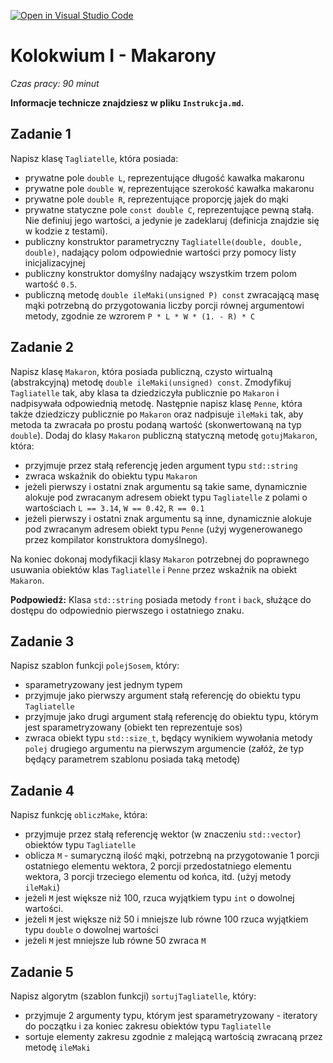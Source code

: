 [![Open in Visual Studio Code](https://classroom.github.com/assets/open-in-vscode-2e0aaae1b6195c2367325f4f02e2d04e9abb55f0b24a779b69b11b9e10269abc.svg)](https://classroom.github.com/online_ide?assignment_repo_id=17405371&assignment_repo_type=AssignmentRepo)
# Kolokwium I - Makarony
_Czas pracy: 90 minut_

**Informacje technicze znajdziesz w pliku `Instrukcja.md`.**

## Zadanie 1
Napisz klasę `Tagliatelle`, która posiada:
- prywatne pole `double L`, reprezentujące długość kawałka makaronu
- prywatne pole `double W`, reprezentujące szerokość kawałka makaronu
- prywatne pole `double R`, reprezentujące proporcję jajek do mąki
- prywatne statyczne pole `const double C`, reprezentujące pewną stałą. Nie definiuj jego wartości, a jedynie je zadeklaruj (definicja znajdzie się w kodzie z testami).
- publiczny konstruktor parametryczny `Tagliatelle(double, double, double)`, nadający polom odpowiednie wartości przy pomocy listy inicjalizacyjnej
- publiczny konstruktor domyślny nadający wszystkim trzem polom wartość `0.5`.
- publiczną metodę `double ileMaki(unsigned P) const` zwracającą masę mąki potrzebną do przygotowania liczby porcji równej argumentowi metody, zgodnie ze wzrorem `P * L * W * (1. - R) * C`

## Zadanie 2
Napisz klasę `Makaron`, która posiada publiczną, czysto wirtualną (abstrakcyjną) metodę `double ileMaki(unsigned) const`. Zmodyfikuj `Tagliatelle` tak, aby klasa ta dziedziczyła publicznie po `Makaron` i nadpisywała odpowiednią metodę. Następnie napisz klasę `Penne`, która także dziedziczy publicznie po `Makaron` oraz nadpisuje `ileMaki` tak, aby metoda ta zwracała po prostu podaną wartość (skonwertowaną na typ `double`). Dodaj do klasy `Makaron` publiczną statyczną metodę `gotujMakaron`, która:
- przyjmuje przez stałą referencję jeden argument typu `std::string`
- zwraca wskaźnik do obiektu typu `Makaron`
- jeżeli pierwszy i ostatni znak argumentu są takie same, dynamicznie alokuje pod zwracanym adresem obiekt typu `Tagliatelle` z polami o wartościach `L == 3.14`, `W == 0.42`, `R == 0.1`
- jeżeli pierwszy i ostatni znak argumentu są inne, dynamicznie alokuje pod zwracanym adresem obiekt typu `Penne` (użyj wygenerowanego przez kompilator konstruktora domyślnego).

Na koniec dokonaj modyfikacji klasy `Makaron` potrzebnej do poprawnego usuwania obiektów klas `Tagliatelle` i `Penne` przez wskaźnik na obiekt `Makaron`.

**Podpowiedź:** Klasa `std::string` posiada metody `front` i `back`, służące do dostępu do odpowiednio pierwszego i ostatniego znaku.

## Zadanie 3
Napisz szablon funkcji `polejSosem`, który:
- sparametryzowany jest jednym typem
- przyjmuje jako pierwszy argument stałą referencję do obiektu typu `Tagliatelle`
- przyjmuje jako drugi argument stałą referencję do obiektu typu, którym jest sparametryzowany (obiekt ten reprezentuje sos)
- zwraca obiekt typu `std::size_t`, będący wynikiem wywołania metody `polej` drugiego argumentu na pierwszym argumencie (załóż, że typ będący parametrem szablonu posiada taką metodę)

## Zadanie 4
Napisz funkcję `obliczMake`, która:
- przyjmuje przez stałą referencję wektor (w znaczeniu `std::vector`) obiektów typu `Tagliatelle`
- oblicza `M` - sumaryczną ilość mąki, potrzebną na przygotowanie 1 porcji ostatniego elementu wektora, 2 porcji przedostatniego elementu wektora, 3 porcji trzeciego elementu od końca, itd. (użyj metody `ileMaki`)
- jeżeli `M` jest większe niż 100, rzuca wyjątkiem typu `int` o dowolnej wartości.
- jeżeli `M` jest większe niż 50 i mniejsze lub równe 100 rzuca wyjątkiem typu `double` o dowolnej wartości
- jeżeli `M` jest mniejsze lub równe 50 zwraca `M`

## Zadanie 5
Napisz algorytm (szablon funkcji) `sortujTagliatelle`, który:
- przyjmuje 2 argumenty typu, którym jest sparametryzowany - iteratory do początku i za koniec zakresu obiektów typu `Tagliatelle`
- sortuje elementy zakresu zgodnie z malejącą wartością zwracaną przez metodę `ileMaki`

